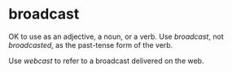 # broadcast

OK to use as an adjective, a noun, or a verb. Use *broadcast*, not *broadcasted*, as the past-tense form of the verb.

Use *webcast* to refer to a broadcast delivered on the web.

